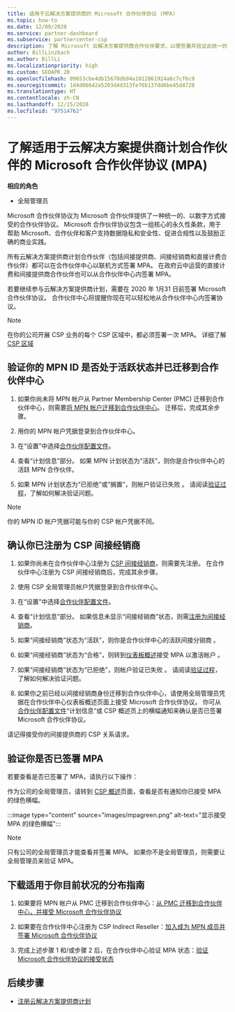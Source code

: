 ```yaml
---
title: 适用于云解决方案提供商的 Microsoft 合作伙伴协议 (MPA)
ms.topic: how-to
ms.date: 12/09/2020
ms.service: partner-dashboard
ms.subservice: partnercenter-csp
description: 了解 Microsoft 云解决方案提供商合作伙伴要求，以便签署并验证此统一的、以数字方式接受的 Microsoft 合作伙伴协议 (MPA)。
author: BillLinzbach
ms.author: BillLi
ms.localizationpriority: high
ms.custom: SEOAPR.20
ms.openlocfilehash: 09653cbe4db15678db94a1012861924a6c7cf6c9
ms.sourcegitcommit: 1d4d06642a5203d4d313fe76b137dd6be45d4728
ms.translationtype: HT
ms.contentlocale: zh-CN
ms.lasthandoff: 12/15/2020
ms.locfileid: "97514762"
---
```

# <a name="learn-about-the-microsoft-partner-agreement-mpa-for-csp-program-partners"></a>了解适用于云解决方案提供商计划合作伙伴的 Microsoft 合作伙伴协议 (MPA)

**相应的角色**

- 全局管理员

Microsoft 合作伙伴协议为 Microsoft 合作伙伴提供了一种统一的、以数字方式接受的合作伙伴协议。 Microsoft 合作伙伴协议包含一组核心的永久性条款，用于帮助 Microsoft、合作伙伴和客户支持数据隐私和安全性、促进合规性以及鼓励正确的商业实践。

所有云解决方案提供商计划合作伙伴（包括间接提供商、间接经销商和直接计费合作伙伴）都可以在合作伙伴中心以联机方式签署 MPA。 在政府云中运营的直接计费和间接提供商合作伙伴也可以从合作伙伴中心内签署 MPA。

若要继续参与云解决方案提供商计划，需要在 2020 年 1月31 日前签署 Microsoft 合作伙伴协议。 合作伙伴中心将提醒你现在可以轻松地从合作伙伴中心内签署协议。

>[!NOTE]
>在你的公司开展 CSP 业务的每个 CSP 区域中，都必须签署一次 MPA。 详细了解 [CSP 区域](regional-authorization-overview.md) 

## <a name="verify-your-mpn-id-is-active-and-migrated-to-partner-center"></a>验证你的 MPN ID 是否处于活跃状态并已迁移到合作伙伴中心

1. 如果你尚未将 MPN 帐户从 Partner Membership Center (PMC) 迁移到合作伙伴中心，则需要[将 MPN 帐户迁移到合作伙伴中心](move-pmc-pc-map.md)。 迁移后，完成其余步骤。 

1. 用你的 MPN 帐户凭据登录到合作伙伴中心。
 
1. 在“设置”中选择[合作伙伴配置文件](https://partner.microsoft.com/pcv/accountsettings/connectedpartnerprofile)。

1. 查看“计划信息”部分。 如果 MPN 计划状态为“活跃”，则你是合作伙伴中心的活跃 MPN 合作伙伴。
 
1. 如果 MPN 计划状态为“已拒绝”或“搁置”，则帐户验证已失败 。 请阅读[验证过程](verification-responses.md)，了解如何解决验证问题。



>[!NOTE]
>你的 MPN ID 帐户凭据可能与你的 CSP 帐户凭据不同。

## <a name="confirm-you-are-enrolled-as-a-csp-indirect-reseller"></a>确认你已注册为 CSP 间接经销商

1. 如果你尚未在合作伙伴中心注册为 [CSP 间接经销商](enrolling-in-the-csp-program.md)，则需要先注册。 在合作伙伴中心注册为 CSP 间接经销商后，完成其余步骤。

1. 使用 CSP 全局管理员帐户凭据登录到合作伙伴中心。

1. 在“设置”中选择[合作伙伴配置文件](https://partner.microsoft.com/pcv/accountsettings/partnerprofile)。

1. 查看“计划信息”部分。 如果信息未显示“间接经销商”状态，则需[注册为间接经销商](indirect-reseller-tasks-in-partner-center.md)。

1. 如果“间接经销商”状态为“活跃”，则你是合作伙伴中心的活跃间接分销商 。
 
4. 如果“间接经销商”状态为“合格”，则转到[仪表板概述](https://partner.microsoft.com/pcv/dashboard/overview)接受 MPA 以激活帐户  。
 
1. 如果“间接经销商”状态为“已拒绝”，则帐户验证已失败 。 请阅读[验证过程](verification-responses.md)，了解如何解决验证问题。

1. 如果你之前已经以间接经销商身份迁移到合作伙伴中心，请使用全局管理员凭据在合作伙伴中心仪表板概述页面上接受 Microsoft 合作伙伴协议。 你可从[合作伙伴配置文件](https://partner.microsoft.com/pcv/accountsettings/partnerprofile)“计划信息”或 CSP 概述页上的横幅通知来确认是否已签署 Microsoft 合作伙伴协议。

请记得接受你的间接提供商的 CSP 关系请求。

## <a name="verify-that-you-have-signed-the-mpa"></a>验证你是否已签署 MPA

若要查看是否已签署了 MPA，请执行以下操作：

 作为公司的全局管理员，请转到 [CSP 概述](https://partner.microsoft.com/pcv/dashboard/overview)页面，查看是否有通知你已接受 MPA 的绿色横幅。

 
:::image type="content" source="images/mpagreen.png" alt-text="显示接受 MPA 的绿色横幅":::

>[!NOTE]
>只有公司的全局管理员才能查看并签署 MPA。 如果你不是全局管理员，则需要让全局管理员来验证 MPA。


## <a name="download-the-step-by-step-guide-thats-right-for-where-you-are-in-the-process"></a>下载适用于你目前状况的分布指南

1. 如果要将 MPN 帐户从 PMC 迁移到合作伙伴中心：[从 PMC 迁移到合作伙伴中心，并接受 Microsoft 合作伙伴协议](https://assetsprod.microsoft.com/mpn/migrate-pmc-pc-mpa-guide.pptx)

2. 如果要在合作伙伴中心注册为 CSP Indirect Reseller：[加入成为 MPN 成员并签署 Microsoft 合作伙伴协议](https://assetsprod.microsoft.com/mpn/onboard-pc-csp-mpn-mpa-guide.pptx)

3. 完成上述步骤 1 和/或步骤 2 后，在合作伙伴中心验证 MPA 状态：[验证 Microsoft 合作伙伴协议的接受状态](https://assetsprod.microsoft.com/mpn/verify-mpa-acceptance-status.pptx)
 
## <a name="next-steps"></a>后续步骤

- [注册云解决方案提供商计划](enrolling-in-the-csp-program.md)
